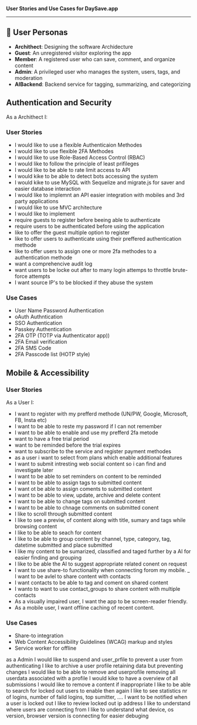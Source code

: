 
**User Stories and Use Cases for DaySave.app**


---

## 👤 User Personas
- **Archithect**: Designing the software Archidecture
- **Guest**: An unregistered visitor exploring the app
- **Member**: A registered user who can save, comment, and organize content
- **Admin**: A privileged user who manages the system, users, tags, and moderation
- **AIBackend**: Backend service for tagging, summarizing, and categorizing

## Authentication and Security
As a Archithect I:
### User Stories
- I would like to use a flexible Authenticaion Methodes
- I would like to use flexible 2FA Methodes
- I would like to use Role-Based Access Control (RBAC)
- I would like to follow the principle of least prifileges
- I would like to be able to rate limit access to API
- I would kike to be able to detect bots accessing the system
- I would kike to use MySQL with Sequelize and migrate.js for saver and easier database interaction
- I would like to implemnt an API easier integration with mobiles and 3rd party applications 
- I would like to use MVC architecture 
- I would like to implement  
- require guests to register before beeing able to authenticate
- require users to be authenticated before using the application
- like to offer the guest multiple option to register
- like to offer users to authenticate using their preffered authentication methode
- like to offer users to assign one or more 2fa methodes to a authentication methode
- want a comprehencive audit log 
- want users to be locke out after to many login attemps to throttle brute-force attempts
- I want source IP's to be blocked if they abuse the system 

### Use Cases
- User Name Password Authentication
- oAuth Authntication
- SSO Authentication
- Passkey Authentication
- 2FA OTP (TOTP via Authenticator app))
- 2FA Email verification
- 2FA SMS Code
- 2FA Passcode list (HOTP style)

## Mobile & Accessibility

### User Stories
As a User I:

- I want to register with my prefferd methode (UN/PW, Google, Microsoft, FB, Insta etc)
- I want to be able to reste my password if I can not remember
- I want to be able to enable and use my prefferd 2fa metode
- want to have a free trial period
- want to be reminded before the trial expires
- want to subscribe to the service and register payment methodes
- as a user i want to select from plans which enable additional features
- I want to submit intresting web social content so i can find and investigate later
- I want to be able to set reminders on content to be reminded 
- I want to be able to assign tags to submitted content
- I want ot be able to assign coments to submitted content
- I want to be able to view, update, archive and delete content
- I want to be able to change tags on submitted content
- I want to be able to chnage comments on submitted conent
- I like to scroll through submitted content
- I like to see a previw, of content along with title, sumary and tags while browsing content
- I like to be able to seach for content 
- I like to be able to group content by channel, type, category, tag, datetime submitted and place submitted  
- I like my content to be sumarized, classified and taged further by a AI for easier finding and grouping
- I like to be able the AI to suggest appropriate related conent on request 
- I want to use share-to functionality when connecting forom my mobile.
_ I want to be avlel to share content with contacts
- I want contacts to be able to tag and coment on shared content
- I wanto to want to use contact_groups to share content with multiple contacts
- As a visually impaired user, I want the app to be screen-reader friendly.
- As a mobile user, I want offline caching of recent content.

### Use Cases

- Share-to integration
- Web Content Accessibility Guidelines (WCAG) markup and styles
- Service worker for offline

as a Admin 
I would like to suspend and user_prfile to prevent a user from authenticating
I like to archive a user profile retaining data but preventing changes
I would like to be able to remove and userprofile removing all userdata associated with a profile
I would kike to have a overview of all submissions
I would like to remove a content if inappropriate
I like to be able to search for locked out users to enable then again 
I like to see statistics nr of logins, number of faild logins, top sumitter, ....
I want to be notified when a user is locked out
I like to review locked out ip address
I like to understand where users are connecting from 
I like to understand what device, os version, browser version is connecting for easier debuging 

